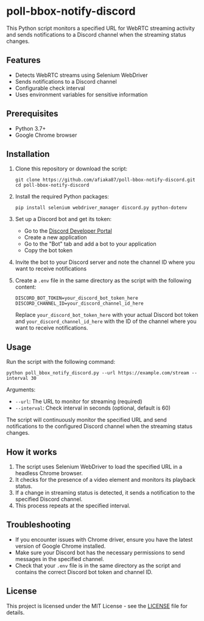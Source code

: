# poll-bbox-notify-discord

This Python script monitors a specified URL for WebRTC streaming activity and sends notifications to a Discord channel when the streaming status changes.

## Features

- Detects WebRTC streams using Selenium WebDriver
- Sends notifications to a Discord channel
- Configurable check interval
- Uses environment variables for sensitive information

## Prerequisites

- Python 3.7+
- Google Chrome browser

## Installation

1. Clone this repository or download the script:

   ```
   git clone https://github.com/afiaka87/poll-bbox-notify-discord.git
   cd poll-bbox-notify-discord
   ```

2. Install the required Python packages:

   ```
   pip install selenium webdriver_manager discord.py python-dotenv
   ```

3. Set up a Discord bot and get its token:
   - Go to the [Discord Developer Portal](https://discord.com/developers/applications)
   - Create a new application
   - Go to the "Bot" tab and add a bot to your application
   - Copy the bot token

4. Invite the bot to your Discord server and note the channel ID where you want to receive notifications

5. Create a `.env` file in the same directory as the script with the following content:

   ```
   DISCORD_BOT_TOKEN=your_discord_bot_token_here
   DISCORD_CHANNEL_ID=your_discord_channel_id_here
   ```

   Replace `your_discord_bot_token_here` with your actual Discord bot token and `your_discord_channel_id_here` with the ID of the channel where you want to receive notifications.

## Usage

Run the script with the following command:

```
python poll_bbox_notify_discord.py --url https://example.com/stream --interval 30
```

Arguments:
- `--url`: The URL to monitor for streaming (required)
- `--interval`: Check interval in seconds (optional, default is 60)

The script will continuously monitor the specified URL and send notifications to the configured Discord channel when the streaming status changes.

## How it works

1. The script uses Selenium WebDriver to load the specified URL in a headless Chrome browser.
2. It checks for the presence of a video element and monitors its playback status.
3. If a change in streaming status is detected, it sends a notification to the specified Discord channel.
4. This process repeats at the specified interval.

## Troubleshooting

- If you encounter issues with Chrome driver, ensure you have the latest version of Google Chrome installed.
- Make sure your Discord bot has the necessary permissions to send messages in the specified channel.
- Check that your `.env` file is in the same directory as the script and contains the correct Discord bot token and channel ID.

## License

This project is licensed under the MIT License - see the [LICENSE](LICENSE) file for details.